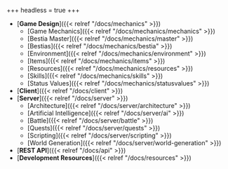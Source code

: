 +++
headless = true
+++

- [**Game Design**]({{< relref "/docs/mechanics" >}})
  - [Game Mechanics]({{< relref "/docs/mechanics/mechanics" >}})
  - [Bestia Master]({{< relref "/docs/mechanics/master" >}})
  - [Bestias]({{< relref "/docs/mechanics/bestia" >}})
  - [Environment]({{< relref "/docs/mechanics/environment" >}})
  - [Items]({{< relref "/docs/mechanics/items" >}})
  - [Resources]({{< relref "/docs/mechanics/resources" >}})
  - [Skills]({{< relref "/docs/mechanics/skills" >}})
  - [Status Values]({{< relref "/docs/mechanics/statusvalues" >}})
- [**Client**]({{< relref "/docs/client" >}})
- [**Server**]({{< relref "/docs/server" >}})
  - [Architecture]({{< relref "/docs/server/architecture" >}})
  - [Artificial Intelligence]({{< relref "/docs/server/ai" >}})
  - [Battle]({{< relref "/docs/server/battle" >}})
  - [Quests]({{< relref "/docs/server/quests" >}})
  - [Scripting]({{< relref "/docs/server/scripting" >}})
  - [World Generation]({{< relref "/docs/server/world-generation" >}})
- [**REST API**]({{< relref "/docs/api" >}})
- [**Development Resources**]({{< relref "/docs/resources" >}})

